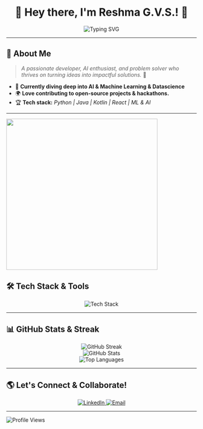 <h1 align="center">🚀 Hey there, I'm Reshma G.V.S.! 👋</h1>

<p align="center">
  <img src="https://readme-typing-svg.herokuapp.com?font=Fira+Code&pause=1000&color=F7B93E&width=435&lines=Tech+Explorer;Passionate+about+AI%2C+ML%2C+DataScience%Cand+Innovation!" alt="Typing SVG" />
</p>

---

## 🌟 **About Me**

> _A passionate developer, AI enthusiast, and problem solver who thrives on turning ideas into impactful solutions._ 🚀

- 🤖 **Currently diving deep into AI & Machine Learning & Datascience**
- 🌍 **Love contributing to open-source projects & hackathons.**
- 🏆 **Tech stack:** _Python | Java | Kotlin | React | ML & AI_
---

<img src="https://media.giphy.com/media/QTfX9Ejfra3ZmNxh6B/giphy.gif" width="400px">

## 🛠️ **Tech Stack & Tools**

<p align="center">
  <img src="https://skillicons.dev/icons?i=python,java,kotlin,react,git,github,javascript,linux,vscode,aws" alt="Tech Stack" />
</p>

---

## 📊 **GitHub Stats & Streak**

<p align="center">
  <img src="https://github-readme-streak-stats.herokuapp.com/?user=ReshmaGVS&theme=tokyonight" alt="GitHub Streak" />
  <br>
  <img src="https://github-readme-stats.vercel.app/api?username=ReshmaGVS&show_icons=true&theme=tokyonight" alt="GitHub Stats" />
  <br>
  <img src="https://github-readme-stats.vercel.app/api/top-langs/?username=ReshmaGVS&layout=compact&theme=tokyonight" alt="Top Languages" />
</p>


---

## 🌎 **Let's Connect & Collaborate!**

<p align="center">
  <a href="https://linkedin.com/in/re">
    <img src="https://img.shields.io/badge/LinkedIn-%230077B5.svg?style=for-the-badge&logo=linkedin&logoColor=white" alt="LinkedIn" />
  </a>
  <a href="mailto:gvsreshma2005@gmail.com">
    <img src="https://img.shields.io/badge/Email-%23D14836.svg?style=for-the-badge&logo=gmail&logoColor=white" alt="Email" />
  </a>
</p>

---

![Profile Views](https://komarev.com/ghpvc/?username=Reshmagvs&color=blue&style=flat-square)
